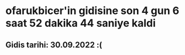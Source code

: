 # ofarukbicer'in gidisine son 4 gun 6 saat 52 dakika 44 saniye kaldi

## Gidis tarihi: 30.09.2022 :(